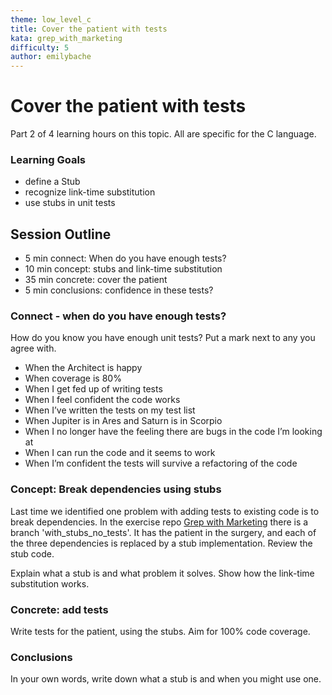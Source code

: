 ```yaml
---
theme: low_level_c
title: Cover the patient with tests
kata: grep_with_marketing
difficulty: 5
author: emilybache
---
```


# Cover the patient with tests

Part 2 of 4 learning hours on this topic. All are specific for the C language.

### Learning Goals
- define a Stub
- recognize link-time substitution
- use stubs in unit tests

## Session Outline

* 5 min connect: When do you have enough tests?  
* 10 min concept: stubs and link-time substitution  
* 35 min concrete: cover the patient  
* 5 min conclusions: confidence in these tests?

### Connect - when do you have enough tests?

How do you know you have enough unit tests? Put a mark next to any you agree with.

- When the Architect is happy
- When coverage is 80%
- When I get fed up of writing tests 
- When I feel confident the code works  
- When I’ve written the tests on my test list 
- When Jupiter is in Ares and Saturn is in Scorpio
- When I no longer have the feeling there are bugs in the code I’m looking at 
- When I can run the code and it seems to work
- When I’m confident the tests will survive a refactoring of the code

### Concept: Break dependencies using stubs

Last time we identified one problem with adding tests to existing code is to break dependencies. In the exercise repo [Grep with Marketing](https://github.com/objarni/grep-with-marketing) there is a branch 'with_stubs_no_tests'. It has the patient in the surgery, and each of the three dependencies is replaced by a stub implementation. Review the stub code.

Explain what a stub is and what problem it solves. Show how the link-time substitution works.

### Concrete: add tests
Write tests for the patient, using the stubs. Aim for 100% code coverage.

### Conclusions
In your own words, write down what a stub is and when you might use one.
